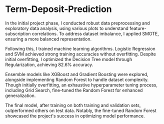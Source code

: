 # Term-Deposit-Prediction

In the initial project phase, I conducted robust data preprocessing and exploratory data analysis, using various plots to understand feature-subscription correlations. To address dataset imbalance, I applied SMOTE, ensuring a more balanced representation.

Following this, I trained machine learning algorithms. Logistic Regression and SVM achieved strong training accuracies without overfitting. Despite initial overfitting, I optimized the Decision Tree model through Regularization, achieving 82.6% accuracy.

Ensemble models like XGBoost and Gradient Boosting were explored, alongside implementing Random Forest to handle dataset complexity. Though initially overfitting, an exhaustive hyperparameter tuning process, including Grid Search, fine-tuned the Random Forest for enhanced generalization.

The final model, after training on both training and validation sets, outperformed others on test data. Notably, the fine-tuned Random Forest showcased the project's success in optimizing model performance.
